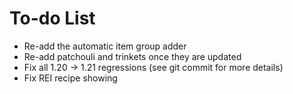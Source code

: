 # To-do List

- Re-add the automatic item group adder
- Re-add patchouli and trinkets once they are updated
- Fix all 1.20 -> 1.21 regressions (see git commit for more details)
- Fix REI recipe showing